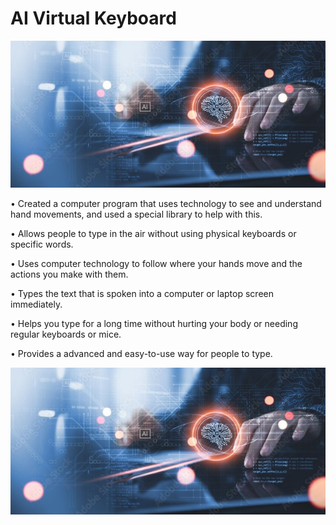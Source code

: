 # AI Virtual Keyboard

![AI Virtual Keyboard](assets/banner.jpg)

•	Created a computer program that uses technology to see and understand hand movements, and used a special library to help with this.

•	Allows people to type in the air without using physical keyboards or specific words.

•	Uses computer technology to follow where your hands move and the actions you make with them.

•	Types the text that is spoken into a computer or laptop screen immediately.

•	Helps you type for a long time without hurting your body or needing regular keyboards or mice.

•	Provides a advanced and easy-to-use way for people to type.


[![AI Virtual Keyboard](assets/banner.jpg)](assets/Demo.mp4 "Demo")
